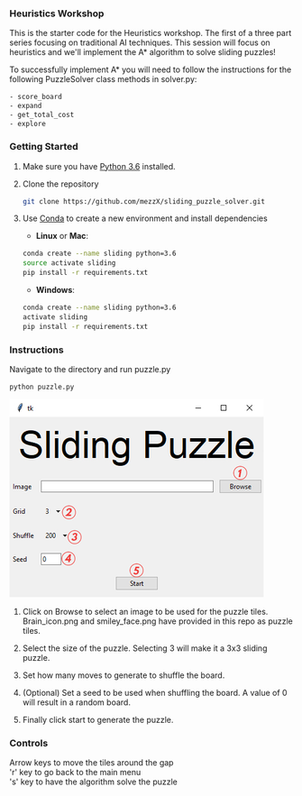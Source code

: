 [//]: # (Image References)

[image1]: ./img/MainMenu.jpg "Main Menu"
### Heuristics Workshop
This is the starter code for the Heuristics workshop. The first of a three part series focusing on traditional AI techniques.
This session will focus on heuristics and we'll implement the A* algorithm to solve sliding puzzles!

To successfully implement A* you will need to follow the instructions for the following PuzzleSolver class methods in solver.py:
    
    - score_board
    - expand
    - get_total_cost
    - explore

### Getting Started
1. Make sure you have [Python 3.6](https://www.python.org/) installed.

2. Clone the repository
    ```bash
    git clone https://github.com/mezzX/sliding_puzzle_solver.git
    ```
    
3. Use [Conda](https://conda.io/projects/conda/en/latest/user-guide/install/index.html) to create a new environment and install dependencies

    - __Linux__ or __Mac__: 
    ```bash
    conda create --name sliding python=3.6
    source activate sliding
    pip install -r requirements.txt
    ```
  
    - __Windows__: 
    ```bash
    conda create --name sliding python=3.6 
    activate sliding
    pip install -r requirements.txt
    ```

### Instructions
Navigate to the directory and run puzzle.py

    python puzzle.py

![Main Menu][image1]

1. Click on Browse to select an image to be used for the puzzle tiles. 
   Brain_icon.png and smiley_face.png have provided in this repo as puzzle tiles.

2. Select the size of the puzzle. Selecting 3 will make it a 3x3 sliding puzzle.

3. Set how many moves to generate to shuffle the board.

4. (Optional) Set a seed to be used when shuffling the board. A value of 0 will result in a random board.

5. Finally click start to generate the puzzle.

### Controls
Arrow keys to move the tiles around the gap<br>
'r' key to go back to the main menu<br>
's' key to have the algorithm solve the puzzle<br>
